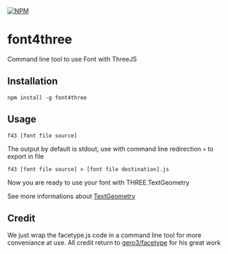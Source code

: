 [![NPM](https://nodei.co/npm/font4three.png?compact=true)](https://npmjs.org/package/font4three)

# font4three
Command line tool to use Font with ThreeJS

## Installation
```
npm install -g font4three
```

## Usage

```
f43 [font file source]
```

The output by default is stdout, use with command line redirection `>` to export in file

```
f43 [font file source] > [font file destination].js
```

Now you are ready to use your font with THREE.TextGeometry

See more informations about [TextGeometry](http://threejs.org/docs/#Reference/Extras.Geometries/TextGeometry)

## Credit

We just wrap the facetype.js code in a command line tool for more conveniance at use. All credit return to [gero3/facetype](https://github.com/gero3/facetype.js) for his great work
